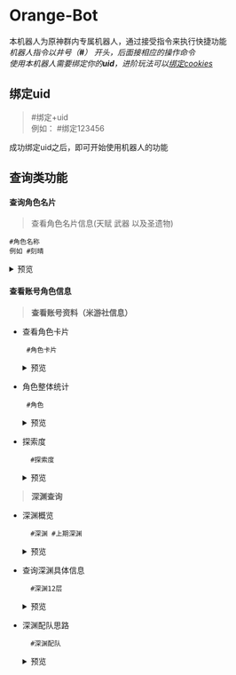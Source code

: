 # Orange-Bot
本机器人为原神群内专属机器人，通过接受指令来执行快捷功能<br>
*机器人指令以井号（**#**） 开头，后面接相应的操作命令*<br>
*使用本机器人需要绑定你的**uid**，进阶玩法可以[绑定cookies](https://docs.qq.com/doc/DUWNVQVFTU3liTVlO)*

## 绑定uid
> #绑定+uid<br>
> 例如：   #绑定123456

成功绑定uid之后，即可开始使用机器人的功能

## 查询类功能
#### 查询角色名片    
>查看角色名片信息(天赋 武器 以及圣遗物)

    #角色名称  
    例如 #刻晴  

<details>
<summary>预览</summary>
<img src="picture/角色名片.png" alt="行秋面板">
</details>

#### 查看账号角色信息    
>**查看账号资料（米游社信息）**    
- 查看角色卡片   

       #角色卡片
    <details>
    <summary>预览</summary>
    <img src="picture/角色卡片.gif" alt="角色卡片">
    </details>

- 角色整体统计    

       #角色 
    <details>
    <summary>预览</summary>
    <img src="picture/角色.jpg" alt="角色">
    </details>

- 探索度
        
        #探索度
    <details>
    <summary>预览</summary>
    <img src="picture/探索度.gif" alt="探索度">
    </details>

> **深渊查询**
- 深渊概览

        #深渊 #上期深渊
    <details>
    <summary>预览</summary>
    <img src="picture/深渊.jpg" alt="深渊">
    </details>

- 查询深渊具体信息

        #深渊12层
    <details>
    <summary>预览</summary>
    <img src="picture/深渊12层.gif" alt="深渊12层">
    </details>
- 深渊配队思路

        #深渊配队
    <details>
    <summary>预览</summary>
    <img src="picture/深渊配队.gif" alt="深渊配队">
    </details>
